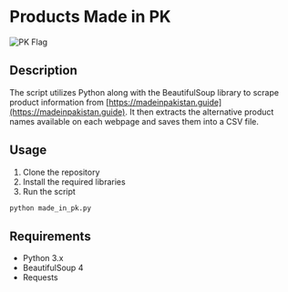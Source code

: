 # Products Made in PK

![PK Flag](https://mcdn.wallpapersafari.com/medium/57/85/tED2my.jpg)

## Description

The script utilizes Python along with the BeautifulSoup library to scrape product information from [https://madeinpakistan.guide](https://madeinpakistan.guide). It then extracts the alternative product names available on each webpage and saves them into a CSV file.

## Usage

1. Clone the repository
2. Install the required libraries
3. Run the script

```python
python made_in_pk.py
```

## Requirements

- Python 3.x
- BeautifulSoup 4
- Requests

